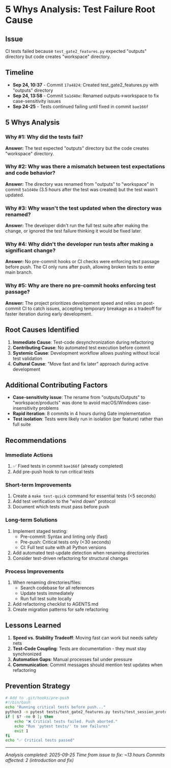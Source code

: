 # 5 Whys Analysis: Test Failure Root Cause

## Issue
CI tests failed because `test_gate2_features.py` expected "outputs" directory but code creates "workspace" directory.

## Timeline
- **Sep 24, 10:37** - Commit `17a4824`: Created test_gate2_features.py with "outputs" directory
- **Sep 24, 13:58** - Commit `5a1d40e`: Renamed outputs→workspace to fix case-sensitivity issues
- **Sep 24-25** - Tests continued failing until fixed in commit `bae166f`

## 5 Whys Analysis

### Why #1: Why did the tests fail?
**Answer:** The test expected "outputs" directory but the code creates "workspace" directory.

### Why #2: Why was there a mismatch between test expectations and code behavior?
**Answer:** The directory was renamed from "outputs" to "workspace" in commit `5a1d40e` (3.5 hours after the test was created) but the test wasn't updated.

### Why #3: Why wasn't the test updated when the directory was renamed?
**Answer:** The developer didn't run the full test suite after making the change, or ignored the test failure thinking it would be fixed later.

### Why #4: Why didn't the developer run tests after making a significant change?
**Answer:** No pre-commit hooks or CI checks were enforcing test passage before push. The CI only runs after push, allowing broken tests to enter main branch.

### Why #5: Why are there no pre-commit hooks enforcing test passage?
**Answer:** The project prioritizes development speed and relies on post-commit CI to catch issues, accepting temporary breakage as a tradeoff for faster iteration during early development.

## Root Causes Identified

1. **Immediate Cause**: Test-code desynchronization during refactoring
2. **Contributing Cause**: No automated test execution before commit
3. **Systemic Cause**: Development workflow allows pushing without local test validation
4. **Cultural Cause**: "Move fast and fix later" approach during active development

## Additional Contributing Factors

- **Case-sensitivity issue**: The rename from "outputs/Outputs" to "workspace/products" was done to avoid macOS/Windows case-insensitivity problems
- **Rapid iteration**: 8 commits in 4 hours during Gate implementation
- **Test isolation**: Tests were likely run in isolation (per feature) rather than full suite

## Recommendations

### Immediate Actions
1. ✅ Fixed tests in commit `bae166f` (already completed)
2. Add pre-push hook to run critical tests

### Short-term Improvements
1. Create a `make test-quick` command for essential tests (<5 seconds)
2. Add test verification to the "wind down" protocol
3. Document which tests must pass before push

### Long-term Solutions
1. Implement staged testing:
   - Pre-commit: Syntax and linting only (fast)
   - Pre-push: Critical tests only (<30 seconds)
   - CI: Full test suite with all Python versions
2. Add automated test-update detection when renaming directories
3. Consider test-driven refactoring for structural changes

### Process Improvements
1. When renaming directories/files:
   - Search codebase for all references
   - Update tests immediately
   - Run full test suite locally
2. Add refactoring checklist to AGENTS.md
3. Create migration patterns for safe refactoring

## Lessons Learned

1. **Speed vs. Stability Tradeoff**: Moving fast can work but needs safety nets
2. **Test-Code Coupling**: Tests are documentation - they must stay synchronized
3. **Automation Gaps**: Manual processes fail under pressure
4. **Communication**: Commit messages should mention test updates when refactoring

## Prevention Strategy

```bash
# Add to .git/hooks/pre-push
#!/bin/bash
echo "Running critical tests before push..."
python3 -m pytest tests/test_gate2_features.py tests/test_session_protocol.py -q
if [ $? -ne 0 ]; then
    echo "❌ Critical tests failed. Push aborted."
    echo "Run 'pytest tests/' to see failures"
    exit 1
fi
echo "✅ Critical tests passed"
```

---
*Analysis completed: 2025-09-25*
*Time from issue to fix: ~13 hours*
*Commits affected: 2 (introduction and fix)*